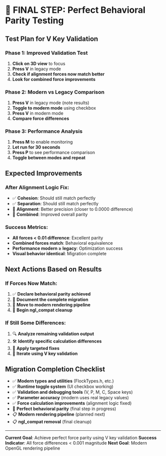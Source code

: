# 🎯 FINAL STEP: Perfect Behavioral Parity Testing

## Test Plan for V Key Validation

### **Phase 1: Improved Validation Test**
1. **Click on 3D view** to focus
2. **Press V** in legacy mode
3. **Check if alignment forces now match better**
4. **Look for combined force improvements**

### **Phase 2: Modern vs Legacy Comparison**
1. **Press V** in legacy mode (note results)
2. **Toggle to modern mode** using checkbox
3. **Press V** in modern mode
4. **Compare force differences**

### **Phase 3: Performance Analysis**
1. **Press M** to enable monitoring
2. **Let run for 30 seconds**
3. **Press P** to see performance comparison
4. **Toggle between modes and repeat**

## Expected Improvements

### After Alignment Logic Fix:
- ✅ **Cohesion**: Should still match perfectly
- ✅ **Separation**: Should still match perfectly  
- 🎯 **Alignment**: Better precision (closer to 0.0000 difference)
- 🎯 **Combined**: Improved overall parity

### Success Metrics:
- **All forces < 0.01 difference**: Excellent parity
- **Combined forces match**: Behavioral equivalence
- **Performance modern ≥ legacy**: Optimization success
- **Visual behavior identical**: Migration complete

## Next Actions Based on Results

### If Forces Now Match:
1. ✅ **Declare behavioral parity achieved**
2. 📝 **Document the complete migration**
3. 🎯 **Move to modern rendering pipeline**
4. 🧹 **Begin ngl_compat cleanup**

### If Still Some Differences:
1. 🔍 **Analyze remaining validation output**
2. 🛠️ **Identify specific calculation differences**
3. 🔧 **Apply targeted fixes**
4. 🔄 **Iterate using V key validation**

## Migration Completion Checklist

- ✅ **Modern types and utilities** (FlockTypes.h, etc.)
- ✅ **Runtime toggle system** (UI checkbox working)
- ✅ **Validation and debugging tools** (V, P, M, C, Space keys)
- ✅ **Parameter accuracy** (modern uses real legacy values)
- ✅ **Force calculation improvements** (alignment logic fixed)
- 🎯 **Perfect behavioral parity** (final step in progress)
- 📋 **Modern rendering pipeline** (planned next)
- 📋 **ngl_compat removal** (final cleanup)

---

**Current Goal**: Achieve perfect force parity using V key validation
**Success Indicator**: All force differences < 0.001 magnitude
**Next Goal**: Modern OpenGL rendering pipeline
